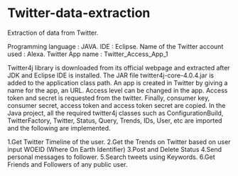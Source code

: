# Twitter-data-extraction
Extraction of data from Twitter.

Programming language : JAVA.
IDE : Eclipse.
Name of the Twitter account used : Alexa.
Twitter App name : Twitter_Access_App_1

Twitter4j library is downloaded from its official webpage and extracted after JDK and Eclipse IDE is installed. 
The JAR file twitter4j-core-4.0.4.jar is added to the application class path. 
An app is created in Twitter by giving a name for the app, an URL. 
Access level can be changed in the app. Access token and secret is requested from the twitter. 
Finally, consumer key, consumer secret, access token and access token secret are copied. 
In the Java project, all the required twitter4j classes such as ConfigurationBuild, TwitterFactory, Twitter,
 Status, Query, Trends, IDs, User, etc are imported and the following are implemented.

1.Get Twitter Timeline of the user.
2.Get the Trends on Twitter based on user input WOEID (Where On Earth Identifier)
3.Post and Delete Status
4.Send personal messages to follower.
5.Search tweets using Keywords.
6.Get Friends and Followers of any public user.
